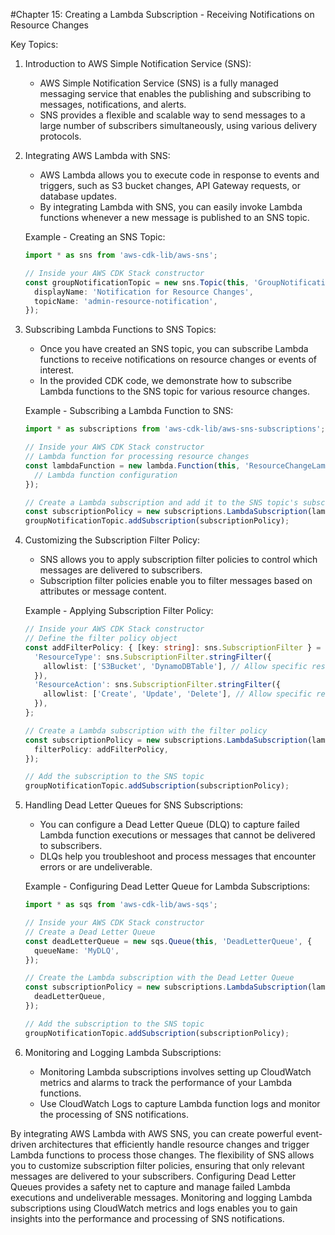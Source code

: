 #Chapter 15: Creating a Lambda Subscription - Receiving Notifications on Resource Changes

Key Topics:

1. Introduction to AWS Simple Notification Service (SNS):
   - AWS Simple Notification Service (SNS) is a fully managed messaging service that enables the publishing and subscribing to messages, notifications, and alerts.
   - SNS provides a flexible and scalable way to send messages to a large number of subscribers simultaneously, using various delivery protocols.

2. Integrating AWS Lambda with SNS:
   - AWS Lambda allows you to execute code in response to events and triggers, such as S3 bucket changes, API Gateway requests, or database updates.
   - By integrating Lambda with SNS, you can easily invoke Lambda functions whenever a new message is published to an SNS topic.

   Example - Creating an SNS Topic:
   ```typescript
   import * as sns from 'aws-cdk-lib/aws-sns';

   // Inside your AWS CDK Stack constructor
   const groupNotificationTopic = new sns.Topic(this, 'GroupNotificationTopic', {
     displayName: 'Notification for Resource Changes',
     topicName: 'admin-resource-notification',
   });
   ```

3. Subscribing Lambda Functions to SNS Topics:
   - Once you have created an SNS topic, you can subscribe Lambda functions to receive notifications on resource changes or events of interest.
   - In the provided CDK code, we demonstrate how to subscribe Lambda functions to the SNS topic for various resource changes.

   Example - Subscribing a Lambda Function to SNS:
   ```typescript
   import * as subscriptions from 'aws-cdk-lib/aws-sns-subscriptions';

   // Inside your AWS CDK Stack constructor
   // Lambda function for processing resource changes
   const lambdaFunction = new lambda.Function(this, 'ResourceChangeLambda', {
     // Lambda function configuration
   });

   // Create a Lambda subscription and add it to the SNS topic's subscriptions
   const subscriptionPolicy = new subscriptions.LambdaSubscription(lambdaFunction);
   groupNotificationTopic.addSubscription(subscriptionPolicy);
   ```

4. Customizing the Subscription Filter Policy:
   - SNS allows you to apply subscription filter policies to control which messages are delivered to subscribers.
   - Subscription filter policies enable you to filter messages based on attributes or message content.

   Example - Applying Subscription Filter Policy:
   ```typescript
   // Inside your AWS CDK Stack constructor
   // Define the filter policy object
   const addFilterPolicy: { [key: string]: sns.SubscriptionFilter } = {
     'ResourceType': sns.SubscriptionFilter.stringFilter({
       allowlist: ['S3Bucket', 'DynamoDBTable'], // Allow specific resource types
     }),
     'ResourceAction': sns.SubscriptionFilter.stringFilter({
       allowlist: ['Create', 'Update', 'Delete'], // Allow specific resource actions
     }),
   };

   // Create a Lambda subscription with the filter policy
   const subscriptionPolicy = new subscriptions.LambdaSubscription(lambdaFunction, {
     filterPolicy: addFilterPolicy,
   });

   // Add the subscription to the SNS topic
   groupNotificationTopic.addSubscription(subscriptionPolicy);
   ```

5. Handling Dead Letter Queues for SNS Subscriptions:
   - You can configure a Dead Letter Queue (DLQ) to capture failed Lambda function executions or messages that cannot be delivered to subscribers.
   - DLQs help you troubleshoot and process messages that encounter errors or are undeliverable.

   Example - Configuring Dead Letter Queue for Lambda Subscriptions:
   ```typescript
   import * as sqs from 'aws-cdk-lib/aws-sqs';

   // Inside your AWS CDK Stack constructor
   // Create a Dead Letter Queue
   const deadLetterQueue = new sqs.Queue(this, 'DeadLetterQueue', {
     queueName: 'MyDLQ',
   });

   // Create the Lambda subscription with the Dead Letter Queue
   const subscriptionPolicy = new subscriptions.LambdaSubscription(lambdaFunction, {
     deadLetterQueue,
   });

   // Add the subscription to the SNS topic
   groupNotificationTopic.addSubscription(subscriptionPolicy);
   ```

6. Monitoring and Logging Lambda Subscriptions:
   - Monitoring Lambda subscriptions involves setting up CloudWatch metrics and alarms to track the performance of your Lambda functions.
   - Use CloudWatch Logs to capture Lambda function logs and monitor the processing of SNS notifications.

By integrating AWS Lambda with AWS SNS, you can create powerful event-driven architectures that efficiently handle resource changes and trigger Lambda functions to process those changes. The flexibility of SNS allows you to customize subscription filter policies, ensuring that only relevant messages are delivered to your subscribers. Configuring Dead Letter Queues provides a safety net to capture and manage failed Lambda executions and undeliverable messages. Monitoring and logging Lambda subscriptions using CloudWatch metrics and logs enables you to gain insights into the performance and processing of SNS notifications.